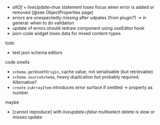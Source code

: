 - _allOf_ + _liveUpdate=true_ statement loses focus when error is added or removed (@see ObjectProperties page)
- errors are unexpectedly missing after udpates (from plugin?) -> in general: when to do validation
- update of errors should redraw component using useEditor hook
- json-code widget loses data for mixed content-types

todo

- test json schema editors


code smells

- `schema.getOneOfOrigin`, cache value, not serialisable (but retrievable)
- `schema.sourceSchema`, heavy duplication but probably required. Alternative?
- `create` `isArrayItem` introduces error surface if omitted -> property as number


maybe 

- [cannot reproduce] with _liveupdate=false_ multiselect delete is slow or misses update
